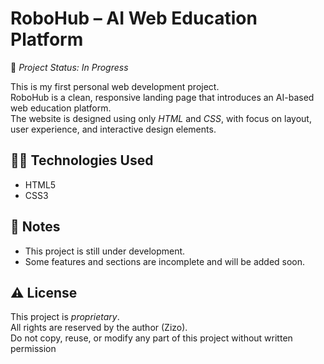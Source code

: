 # RoboHub – AI Web Education Platform

🚧 *Project Status: In Progress*

This is my first personal web development project.  
RoboHub is a clean, responsive landing page that introduces an AI-based web education platform.  
The website is designed using only *HTML* and *CSS*, with focus on layout, user experience, and interactive design elements.

## 👩‍💻 Technologies Used
- HTML5  
- CSS3

## 📌 Notes
- This project is still under development.  
- Some features and sections are incomplete and will be added soon.

## ⚠️ License
This project is *proprietary*.  
All rights are reserved by the author (Zizo).  
Do not copy, reuse, or modify any part of this project without written permission
